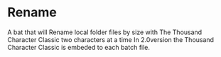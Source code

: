 # Rename
A bat that will Rename local folder files by size with The Thousand Character Classic two characters at a time
In 2.0version the Thousand Character Classic is embeded to each batch file.
